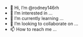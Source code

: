- 👋 Hi, I’m @rodney146rh
- 👀 I’m interested in ...
- 🌱 I’m currently learning ...
- 💞️ I’m looking to collaborate on ...
- 📫 How to reach me ...

<!---
rodney146rh/rodney146rh is a ✨ special ✨ repository because its `README.md` (this file) appears on your GitHub profile.
You can click the Preview link to take a look at your changes.
--->

